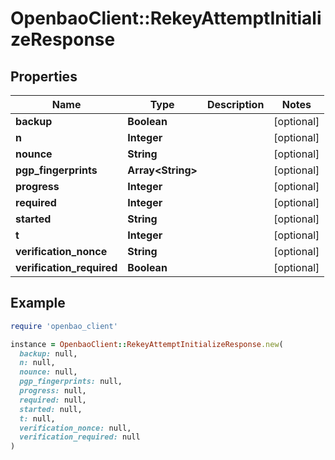 # OpenbaoClient::RekeyAttemptInitializeResponse

## Properties

| Name | Type | Description | Notes |
| ---- | ---- | ----------- | ----- |
| **backup** | **Boolean** |  | [optional] |
| **n** | **Integer** |  | [optional] |
| **nounce** | **String** |  | [optional] |
| **pgp_fingerprints** | **Array&lt;String&gt;** |  | [optional] |
| **progress** | **Integer** |  | [optional] |
| **required** | **Integer** |  | [optional] |
| **started** | **String** |  | [optional] |
| **t** | **Integer** |  | [optional] |
| **verification_nonce** | **String** |  | [optional] |
| **verification_required** | **Boolean** |  | [optional] |

## Example

```ruby
require 'openbao_client'

instance = OpenbaoClient::RekeyAttemptInitializeResponse.new(
  backup: null,
  n: null,
  nounce: null,
  pgp_fingerprints: null,
  progress: null,
  required: null,
  started: null,
  t: null,
  verification_nonce: null,
  verification_required: null
)
```


